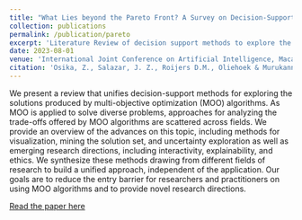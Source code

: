 ```yaml
---
title: "What Lies beyond the Pareto Front? A Survey on Decision-Support Methods for Multi-Objective Optimization"
collection: publications
permalink: /publication/pareto
excerpt: 'Literature Review of decision support methods to explore the Pareto front in multi-objective decision making'
date: 2023-08-01
venue: 'International Joint Conference on Artificial Intelligence, Macau 2023'
citation: 'Osika, Z., Salazar, J. Z., Roijers D.M., Oliehoek & Murukannaiah F.A., P. K., What Lies beyond the Pareto Front? A Survey on Decision-Support Methods for Multi-Objective Optimization, IJCAI'23, Macau'
---
```

We present a review that unifies decision-support methods for exploring the solutions produced by multi-objective optimization (MOO) algorithms. As MOO is applied to solve diverse problems, approaches for analyzing the trade-offs offered by MOO algorithms are scattered across fields. We provide an overview of the advances on this topic, including methods for visualization, mining the solution set, and uncertainty exploration as well as emerging research directions, including interactivity, explainability, and ethics. We synthesize these methods drawing from different fields of research to build a unified approach, independent of the application. Our goals are to reduce the entry barrier for researchers and practitioners on using MOO algorithms and to provide novel research directions.


[Read the paper here](https://www.researchgate.net/profile/Marcin-Chlebus/publication/341914621_COMPARISON_OF_TREE-BASED_MODELS_PERFORMANCE_IN_PREDICTION_OF_MARKETING_CAMPAIGN_RESULTS_USING_EXPLAINABLE_ARTIFICIAL_INTELLIGENCE_TOOLS_MARCIN_CHLEBUS_ZUZANNA_OSIKA_UNIVERSITY_OF_WARSAW_FACULTY_OF_ECO/links/5ed95c3492851c9c5e815902/COMPARISON-OF-TREE-BASED-MODELS-PERFORMANCE-IN-PREDICTION-OF-MARKETING-CAMPAIGN-RESULTS-USING-EXPLAINABLE-ARTIFICIAL-INTELLIGENCE-TOOLS-MARCIN-CHLEBUS-ZUZANNA-OSIKA-UNIVERSITY-OF-WARSAW-FACULTY-OF-ECO.pdf)

